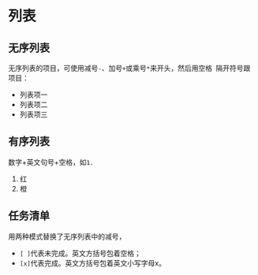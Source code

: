 # 列表

## 无序列表

无序列表的项目，可使用减号`-`、加号`+`或乘号`*`来开头，然后用空格` `隔开符号跟项目：

- 列表项一
- 列表项二
- 列表项三

## 有序列表

数字+英文句号+空格，如`1. `

1. 红
2. 橙


## 任务清单

用两种模式替换了无序列表中的减号，

- `[ ]`代表未完成。英文方括号包着空格；
- `[x]`代表完成。英文方括号包着英文小写字母x。

